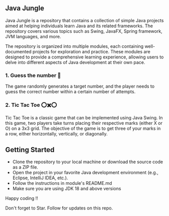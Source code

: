 ## Java Jungle

Java Jungle is a repository that contains a collection of simple Java projects aimed at helping individuals learn
Java and its related frameworks. The repository covers various topics such as Swing, JavaFX, Spring framework, JVM
languages, and more.

The repository is organized into multiple modules, each containing well-documented projects for exploration and
practice. These modules are designed to provide a comprehensive learning experience, allowing users to delve into
different aspects of Java development at their own pace.

### 1. Guess the number 🤔

The game randomly generates a target number, and the player needs to guess the correct number within a certain number of
attempts.

### 2. Tic Tac Toe ⭕✖️⭕

Tic Tac Toe is a classic game that can be implemented using Java Swing. In this game, two players take turns placing
their respective marks (either X or O) on a 3x3 grid. The objective of the game is to get three of your marks in a row,
either horizontally, vertically, or diagonally.

## Getting Started

* Clone the repository to your local machine or download the source code as a ZIP file.
* Open the project in your favorite Java development environment (e.g., Eclipse, IntelliJ IDEA, etc.).
* Follow the instructions in module's README.md
* Make sure you are using JDK 18 and above versions

Happy coding !!

Don't forget to Star. Follow for updates on this repo.